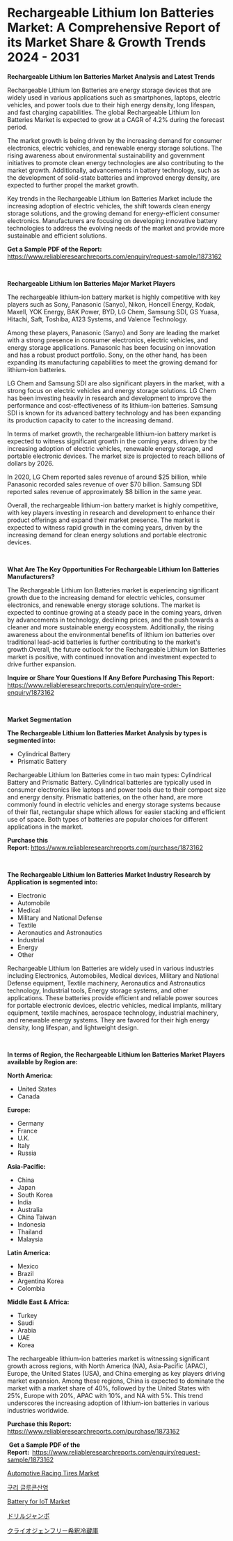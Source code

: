 <p><h1>Rechargeable Lithium Ion Batteries Market: A Comprehensive Report of its Market Share & Growth Trends 2024 - 2031</h1></p><p><strong>Rechargeable Lithium Ion Batteries Market Analysis and Latest Trends</strong></p>
<p><p>Rechargeable Lithium Ion Batteries are energy storage devices that are widely used in various applications such as smartphones, laptops, electric vehicles, and power tools due to their high energy density, long lifespan, and fast charging capabilities. The global Rechargeable Lithium Ion Batteries Market is expected to grow at a CAGR of 4.2% during the forecast period.</p><p>The market growth is being driven by the increasing demand for consumer electronics, electric vehicles, and renewable energy storage solutions. The rising awareness about environmental sustainability and government initiatives to promote clean energy technologies are also contributing to the market growth. Additionally, advancements in battery technology, such as the development of solid-state batteries and improved energy density, are expected to further propel the market growth.</p><p>Key trends in the Rechargeable Lithium Ion Batteries Market include the increasing adoption of electric vehicles, the shift towards clean energy storage solutions, and the growing demand for energy-efficient consumer electronics. Manufacturers are focusing on developing innovative battery technologies to address the evolving needs of the market and provide more sustainable and efficient solutions.</p></p>
<p><strong>Get a Sample PDF of the Report:&nbsp;</strong> <a href="https://www.reliableresearchreports.com/enquiry/request-sample/1873162">https://www.reliableresearchreports.com/enquiry/request-sample/1873162</a></p>
<p>&nbsp;</p>
<p><strong>Rechargeable Lithium Ion Batteries Major Market Players</strong></p>
<p><p>The rechargeable lithium-ion battery market is highly competitive with key players such as Sony, Panasonic (Sanyo), Nikon, Honcell Energy, Kodak, Maxell, YOK Energy, BAK Power, BYD, LG Chem, Samsung SDI, GS Yuasa, Hitachi, Saft, Toshiba, A123 Systems, and Valence Technology.</p><p>Among these players, Panasonic (Sanyo) and Sony are leading the market with a strong presence in consumer electronics, electric vehicles, and energy storage applications. Panasonic has been focusing on innovation and has a robust product portfolio. Sony, on the other hand, has been expanding its manufacturing capabilities to meet the growing demand for lithium-ion batteries.</p><p>LG Chem and Samsung SDI are also significant players in the market, with a strong focus on electric vehicles and energy storage solutions. LG Chem has been investing heavily in research and development to improve the performance and cost-effectiveness of its lithium-ion batteries. Samsung SDI is known for its advanced battery technology and has been expanding its production capacity to cater to the increasing demand.</p><p>In terms of market growth, the rechargeable lithium-ion battery market is expected to witness significant growth in the coming years, driven by the increasing adoption of electric vehicles, renewable energy storage, and portable electronic devices. The market size is projected to reach billions of dollars by 2026.</p><p>In 2020, LG Chem reported sales revenue of around $25 billion, while Panasonic recorded sales revenue of over $70 billion. Samsung SDI reported sales revenue of approximately $8 billion in the same year.</p><p>Overall, the rechargeable lithium-ion battery market is highly competitive, with key players investing in research and development to enhance their product offerings and expand their market presence. The market is expected to witness rapid growth in the coming years, driven by the increasing demand for clean energy solutions and portable electronic devices.</p></p>
<p>&nbsp;</p>
<p><strong>What Are The Key Opportunities For Rechargeable Lithium Ion Batteries Manufacturers?</strong></p>
<p><p>The Rechargeable Lithium Ion Batteries market is experiencing significant growth due to the increasing demand for electric vehicles, consumer electronics, and renewable energy storage solutions. The market is expected to continue growing at a steady pace in the coming years, driven by advancements in technology, declining prices, and the push towards a cleaner and more sustainable energy ecosystem. Additionally, the rising awareness about the environmental benefits of lithium ion batteries over traditional lead-acid batteries is further contributing to the market's growth.Overall, the future outlook for the Rechargeable Lithium Ion Batteries market is positive, with continued innovation and investment expected to drive further expansion.</p></p>
<p><strong>Inquire or Share Your Questions If Any Before Purchasing This Report:</strong> <a href="https://www.reliableresearchreports.com/enquiry/pre-order-enquiry/1873162">https://www.reliableresearchreports.com/enquiry/pre-order-enquiry/1873162</a></p>
<p>&nbsp;</p>
<p><strong>Market Segmentation</strong></p>
<p><strong>The Rechargeable Lithium Ion Batteries Market Analysis by types is segmented into:</strong></p>
<p><ul><li>Cylindrical Battery</li><li>Prismatic Battery</li></ul></p>
<p><p>Rechargeable Lithium Ion Batteries come in two main types: Cylindrical Battery and Prismatic Battery. Cylindrical batteries are typically used in consumer electronics like laptops and power tools due to their compact size and energy density. Prismatic batteries, on the other hand, are more commonly found in electric vehicles and energy storage systems because of their flat, rectangular shape which allows for easier stacking and efficient use of space. Both types of batteries are popular choices for different applications in the market.</p></p>
<p><strong>Purchase this Report:&nbsp;</strong><a href="https://www.reliableresearchreports.com/purchase/1873162">https://www.reliableresearchreports.com/purchase/1873162</a></p>
<p>&nbsp;</p>
<p><strong>The Rechargeable Lithium Ion Batteries Market Industry Research by Application is segmented into:</strong></p>
<p><ul><li>Electronic</li><li>Automobile</li><li>Medical</li><li>Military and National Defense</li><li>Textile</li><li>Aeronautics and Astronautics</li><li>Industrial</li><li>Energy</li><li>Other</li></ul></p>
<p><p>Rechargeable Lithium Ion Batteries are widely used in various industries including Electronics, Automobiles, Medical devices, Military and National Defense equipment, Textile machinery, Aeronautics and Astronautics technology, Industrial tools, Energy storage systems, and other applications. These batteries provide efficient and reliable power sources for portable electronic devices, electric vehicles, medical implants, military equipment, textile machines, aerospace technology, industrial machinery, and renewable energy systems. They are favored for their high energy density, long lifespan, and lightweight design.</p></p>
<p>&nbsp;</p>
<p><strong>In terms of Region, the Rechargeable Lithium Ion Batteries Market Players available by Region are:</strong></p>
<p>
    <p> <strong> North America: </strong>
        <ul>
            <li>United States</li>
            <li>Canada</li>
        </ul>
        </p> 
    <p> <strong> Europe: </strong>
        <ul>
            <li>Germany</li>
            <li>France</li>
            <li>U.K.</li>
            <li>Italy</li>
            <li>Russia</li>
        </ul>
        </p> 
    <p> <strong> Asia-Pacific: </strong>
        <ul>
            <li>China</li>
            <li>Japan</li>
            <li>South Korea</li>
            <li>India</li>
            <li>Australia</li>
            <li>China Taiwan</li>
            <li>Indonesia</li>
            <li>Thailand</li>
            <li>Malaysia</li>
        </ul>
        </p> 
    <p> <strong> Latin America: </strong>
        <ul>
            <li>Mexico</li>
            <li>Brazil</li>
            <li>Argentina Korea</li>
            <li>Colombia</li>
        </ul>
        </p> 
    <p> <strong> Middle East & Africa: </strong>
        <ul>
            <li>Turkey</li>
            <li>Saudi</li>
            <li>Arabia</li>
            <li>UAE</li>
            <li>Korea</li>
        </ul>
    </p>
    </p>
<p><p>The rechargeable lithium-ion batteries market is witnessing significant growth across regions, with North America (NA), Asia-Pacific (APAC), Europe, the United States (USA), and China emerging as key players driving market expansion. Among these regions, China is expected to dominate the market with a market share of 40%, followed by the United States with 25%, Europe with 20%, APAC with 10%, and NA with 5%. This trend underscores the increasing adoption of lithium-ion batteries in various industries worldwide.</p></p>
<p><strong>Purchase this Report: </strong><a href="https://www.reliableresearchreports.com/purchase/1873162">https://www.reliableresearchreports.com/purchase/1873162</a></p>
<p>&nbsp;<strong>Get a Sample PDF of the Report:&nbsp;&nbsp;</strong><a href="https://www.reliableresearchreports.com/enquiry/request-sample/1873162">https://www.reliableresearchreports.com/enquiry/request-sample/1873162</a></p>
<p><strong></strong></p>
<p><p><a href="https://issuu.com/reportprime-2/docs/automotive-racing-tires-market-size-2030.pptx">Automotive Racing Tires Market</a></p><p><a href="https://github.com/royErdmtyan906778/Market-Research-Report-List-1/blob/main/424155814752.md">구리 글루콘산염</a></p><p><a href="https://github.com/pjcfca/Market-Research-Report-List-2/blob/main/battery-for-iot-market.md">Battery for IoT Market</a></p><p><a href="https://medium.com/@lillianamurazik2023/2024%E5%B9%B4%E3%81%8B%E3%82%892031%E5%B9%B4%E3%81%BE%E3%81%A7%E3%81%AE%E3%83%89%E3%83%AA%E3%83%AA%E3%83%B3%E3%82%B0%E3%82%B8%E3%83%A3%E3%83%B3%E3%83%9C%E5%B8%82%E5%A0%B4%E5%8B%95%E5%90%91%E3%81%A8%E5%B8%82%E5%A0%B4%E5%88%86%E6%9E%90%E3%81%AE%E4%BA%88%E6%B8%AC-181000e0ce28">ドリルジャンボ</a></p><p><a href="https://github.com/joaejkdzgyljvo6/Market-Research-Report-List-1/blob/main/357320815984.md">クライオジェンフリー希釈冷蔵庫</a></p></p>